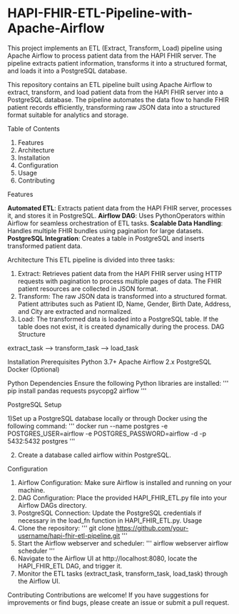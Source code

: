 # HAPI-FHIR-ETL-Pipeline-with-Apache-Airflow
This project implements an ETL (Extract, Transform, Load) pipeline using Apache Airflow to process patient data from the HAPI FHIR server. The pipeline extracts patient information, transforms it into a structured format, and loads it into a PostgreSQL database.


This repository contains an ETL pipeline built using Apache Airflow to extract, transform, and load patient data from the HAPI FHIR server into a PostgreSQL database. The pipeline automates the data flow to handle FHIR patient records efficiently, transforming raw JSON data into a structured format suitable for analytics and storage.


Table of Contents
1) Features
2) Architecture
3) Installation
4) Configuration
5) Usage
6) Contributing


Features

**Automated ETL**: Extracts patient data from the HAPI FHIR server, processes it, and stores it in PostgreSQL.
**Airflow DAG**: Uses PythonOperators within Airflow for seamless orchestration of ETL tasks.
**Scalable Data Handling**: Handles multiple FHIR bundles using pagination for large datasets.
**PostgreSQL Integration**: Creates a table in PostgreSQL and inserts transformed patient data.



Architecture
This ETL pipeline is divided into three tasks:

1) Extract: Retrieves patient data from the HAPI FHIR server using HTTP requests with pagination to process multiple pages of data. The FHIR patient resources are collected in JSON format.
2) Transform: The raw JSON data is transformed into a structured format. Patient attributes such as Patient ID, Name, Gender, Birth Date, Address, and City are extracted and normalized.
4) Load: The transformed data is loaded into a PostgreSQL table. If the table does not exist, it is created dynamically during the process.
DAG Structure

extract_task --> transform_task --> load_task


Installation
Prerequisites
Python 3.7+
Apache Airflow 2.x
PostgreSQL
Docker (Optional)


Python Dependencies
Ensure the following Python libraries are installed:
'''
pip install pandas requests psycopg2 airflow
'''

PostgreSQL Setup

1)Set up a PostgreSQL database locally or through Docker using the following command:
'''
docker run --name postgres -e POSTGRES_USER=airflow -e POSTGRES_PASSWORD=airflow -d -p 5432:5432 postgres
'''

2) Create a database called airflow within PostgreSQL.


Configuration
1) Airflow Configuration: Make sure Airflow is installed and running on your machine.
2) DAG Configuration: Place the provided HAPI_FHIR_ETL.py file into your Airflow DAGs directory.
3) PostgreSQL Connection: Update the PostgreSQL credentials if necessary in the load_fn function in HAPI_FHIR_ETL.py.
Usage
1) Clone the repository:
'''
git clone https://github.com/your-username/hapi-fhir-etl-pipeline.git
'''
2) Start the Airflow webserver and scheduler:
'''
airflow webserver
airflow scheduler
'''
3) Navigate to the Airflow UI at http://localhost:8080, locate the HAPI_FHIR_ETL DAG, and trigger it.
4) Monitor the ETL tasks (extract_task, transform_task, load_task) through the Airflow UI.


Contributing
Contributions are welcome! If you have suggestions for improvements or find bugs, please create an issue or submit a pull request.
